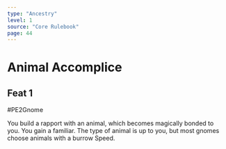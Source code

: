 ```yaml
---
type: "Ancestry"
level: 1
source: "Core Rulebook"
page: 44
---
```

# Animal Accomplice
## Feat 1
#PE2Gnome

You build a rapport with an animal, which becomes magically bonded to you. You gain a familiar. The type of animal is up to you, but most gnomes choose animals with a burrow Speed.